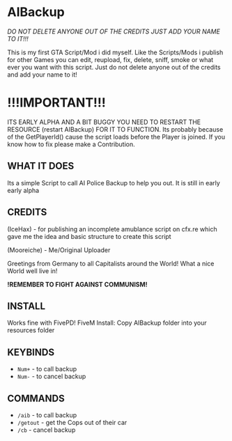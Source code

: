 # AIBackup
*DO NOT DELETE ANYONE OUT OF THE CREDITS JUST ADD YOUR NAME TO IT!!!*

This is my first GTA Script/Mod i did myself. Like the Scripts/Mods i publish for other Games you can edit, reupload, fix, delete, sniff, smoke or what ever you want with this script. Just do not delete anyone out of the credits and add your name to it!

# !!!IMPORTANT!!!
ITS EARLY ALPHA AND A BIT BUGGY YOU NEED TO RESTART THE RESOURCE (restart AIBackup) FOR IT TO FUNCTION.
Its probably because of the GetPlayerId() cause the script loads before the Player is joined. If you know how to fix please make a Contribution.

## WHAT IT DOES
Its a simple Script to call AI Police Backup to help you out. It is still in early early alpha

## CREDITS 

(IceHax) - for publishing an incomplete amublance script on cfx.re which gave me the idea and basic structure to create this script

(Mooreiche) - Me/Original Uploader

Greetings from Germany to all Capitalists around the World! What a nice World well live in! 

**!REMEMBER TO FIGHT AGAINST COMMUNISM!**

## INSTALL 

Works fine with FivePD! FiveM Install: Copy AIBackup folder into your resources folder


## KEYBINDS  
- `Num+` - to call backup
- `Num-` - to cancel backup

## COMMANDS 

- `/aib` - to call backup
- `/getout` - get the Cops out of their car
- `/cb` - cancel backup
